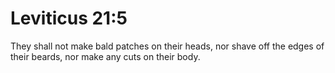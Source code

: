 # Leviticus 21:5

They shall not make bald patches on their heads, nor shave off the edges of their beards, nor make any cuts on their body.
